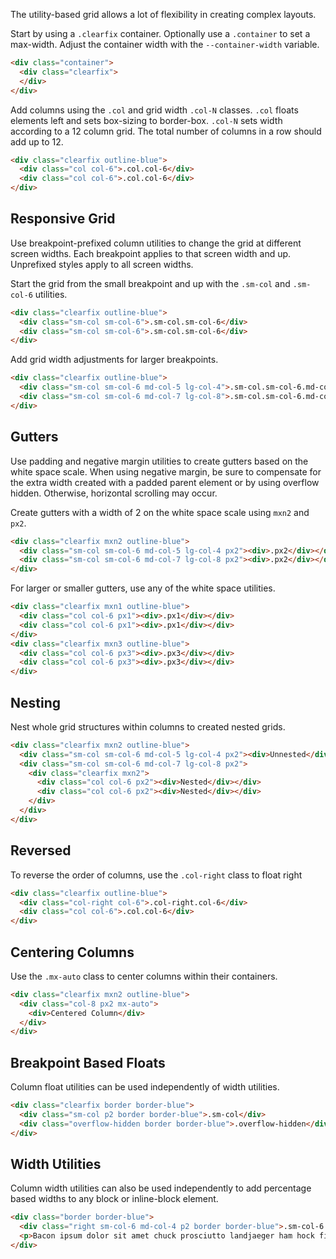 
The utility-based grid allows a lot of flexibility in creating complex layouts.

Start by using a `.clearfix` container.
Optionally use a `.container` to set a max-width.
Adjust the container width with the `--container-width` variable.

```html
<div class="container">
  <div class="clearfix">
  </div>
</div>
```

Add columns using the `.col` and grid width `.col-N` classes.
`.col` floats elements left and sets box-sizing to border-box.
`.col-N` sets width according to a 12 column grid.
The total number of columns in a row should add up to 12.

```html
<div class="clearfix outline-blue">
  <div class="col col-6">.col.col-6</div>
  <div class="col col-6">.col.col-6</div>
</div>
```

## Responsive Grid
Use breakpoint-prefixed column utilities to change the grid at different screen widths.
Each breakpoint applies to that screen width and up.
Unprefixed styles apply to all screen widths.

Start the grid from the small breakpoint and up with the `.sm-col` and `.sm-col-6` utilities.

```html
<div class="clearfix outline-blue">
  <div class="sm-col sm-col-6">.sm-col.sm-col-6</div>
  <div class="sm-col sm-col-6">.sm-col.sm-col-6</div>
</div>
```

Add grid width adjustments for larger breakpoints.

```html
<div class="clearfix outline-blue">
  <div class="sm-col sm-col-6 md-col-5 lg-col-4">.sm-col.sm-col-6.md-col-5.lg-col-4</div>
  <div class="sm-col sm-col-6 md-col-7 lg-col-8">.sm-col.sm-col-6.md-col-7.lg-col-8</div>
</div>
```


## Gutters
Use padding and negative margin utilities to create gutters based on the white space scale.
When using negative margin, be sure to compensate for the extra width created
with a padded parent element or by using overflow hidden.
Otherwise, horizontal scrolling may occur.

Create gutters with a width of 2 on the white space scale using `mxn2` and `px2`.

```html
<div class="clearfix mxn2 outline-blue">
  <div class="sm-col sm-col-6 md-col-5 lg-col-4 px2"><div>.px2</div></div>
  <div class="sm-col sm-col-6 md-col-7 lg-col-8 px2"><div>.px2</div></div>
</div>
```

For larger or smaller gutters, use any of the white space utilities.

```html
<div class="clearfix mxn1 outline-blue">
  <div class="col col-6 px1"><div>.px1</div></div>
  <div class="col col-6 px1"><div>.px1</div></div>
</div>
<div class="clearfix mxn3 outline-blue">
  <div class="col col-6 px3"><div>.px3</div></div>
  <div class="col col-6 px3"><div>.px3</div></div>
</div>
```

## Nesting
Nest whole grid structures within columns to created nested grids.

```html
<div class="clearfix mxn2 outline-blue">
  <div class="sm-col sm-col-6 md-col-5 lg-col-4 px2"><div>Unnested</div></div>
  <div class="sm-col sm-col-6 md-col-7 lg-col-8 px2">
    <div class="clearfix mxn2">
      <div class="col col-6 px2"><div>Nested</div></div>
      <div class="col col-6 px2"><div>Nested</div></div>
    </div>
  </div>
</div>
```

## Reversed
To reverse the order of columns, use the `.col-right` class to float right

```html
<div class="clearfix outline-blue">
  <div class="col-right col-6">.col-right.col-6</div>
  <div class="col col-6">.col.col-6</div>
</div>
```

## Centering Columns
Use the `.mx-auto` class to center columns within their containers.

```html
<div class="clearfix mxn2 outline-blue">
  <div class="col-8 px2 mx-auto">
    <div>Centered Column</div>
  </div>
</div>
```

## Breakpoint Based Floats
Column float utilities can be used independently of width utilities.

```html
<div class="clearfix border border-blue">
  <div class="sm-col p2 border border-blue">.sm-col</div>
  <div class="overflow-hidden border border-blue">.overflow-hidden</div>
</div>
```

## Width Utilities
Column width utilities can also be used independently to add percentage based widths to any block or inline-block element.

```html
<div class="border border-blue">
  <div class="right sm-col-6 md-col-4 p2 border border-blue">.sm-col-6.md-col-4</div>
  <p>Bacon ipsum dolor sit amet chuck prosciutto landjaeger ham hock filet mignon shoulder hamburger pig venison. Ham bacon corned beef, sausage kielbasa flank tongue pig drumstick capicola swine short loin ham hock kevin.</p>
</div>
```
